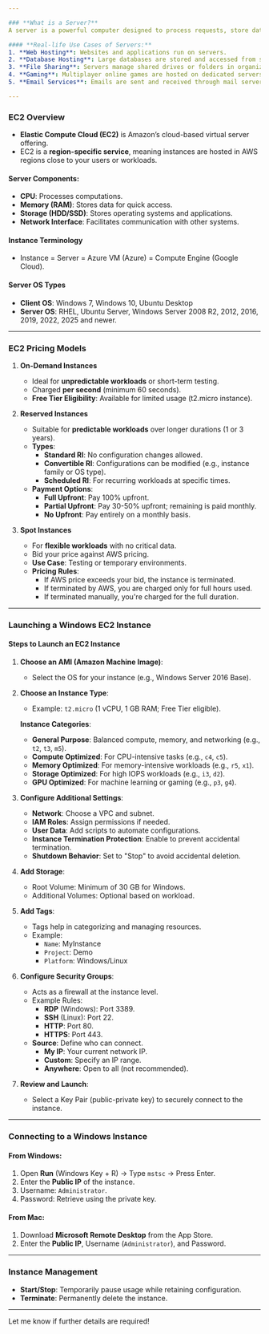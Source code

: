 ```yaml
---

### **What is a Server?**
A server is a powerful computer designed to process requests, store data, and provide services or resources to other computers, known as clients. Unlike personal computers, servers are optimized for reliability, scalability, and availability to handle multiple client connections simultaneously.

#### **Real-life Use Cases of Servers:**
1. **Web Hosting**: Websites and applications run on servers.
2. **Database Hosting**: Large databases are stored and accessed from servers.
3. **File Sharing**: Servers manage shared drives or folders in organizations.
4. **Gaming**: Multiplayer online games are hosted on dedicated servers.
5. **Email Services**: Emails are sent and received through mail servers.

---
```


### **EC2 Overview**
- **Elastic Compute Cloud (EC2)** is Amazon’s cloud-based virtual server offering.
- EC2 is a **region-specific service**, meaning instances are hosted in AWS regions close to your users or workloads.

#### **Server Components:**
- **CPU**: Processes computations.
- **Memory (RAM)**: Stores data for quick access.
- **Storage (HDD/SSD)**: Stores operating systems and applications.
- **Network Interface**: Facilitates communication with other systems.

#### **Instance Terminology**
- Instance = Server = Azure VM (Azure) = Compute Engine (Google Cloud).

#### **Server OS Types**
- **Client OS**: Windows 7, Windows 10, Ubuntu Desktop
- **Server OS**: RHEL, Ubuntu Server, Windows Server 2008 R2, 2012, 2016, 2019, 2022, 2025 and newer.

---

### **EC2 Pricing Models**

1. **On-Demand Instances**
   - Ideal for **unpredictable workloads** or short-term testing.
   - Charged **per second** (minimum 60 seconds).
   - **Free Tier Eligibility**: Available for limited usage (t2.micro instance).

2. **Reserved Instances**
   - Suitable for **predictable workloads** over longer durations (1 or 3 years).
   - **Types**:
     - **Standard RI**: No configuration changes allowed.
     - **Convertible RI**: Configurations can be modified (e.g., instance family or OS type).
     - **Scheduled RI**: For recurring workloads at specific times.
   - **Payment Options**:
     - **Full Upfront**: Pay 100% upfront.
     - **Partial Upfront**: Pay 30-50% upfront; remaining is paid monthly.
     - **No Upfront**: Pay entirely on a monthly basis.

3. **Spot Instances**
   - For **flexible workloads** with no critical data.
   - Bid your price against AWS pricing.
   - **Use Case**: Testing or temporary environments.
   - **Pricing Rules**:
     - If AWS price exceeds your bid, the instance is terminated.
     - If terminated by AWS, you are charged only for full hours used.
     - If terminated manually, you're charged for the full duration.

---

### **Launching a Windows EC2 Instance**

#### **Steps to Launch an EC2 Instance**
1. **Choose an AMI (Amazon Machine Image)**:
   - Select the OS for your instance (e.g., Windows Server 2016 Base).

2. **Choose an Instance Type**:
   - Example: `t2.micro` (1 vCPU, 1 GB RAM; Free Tier eligible).

   **Instance Categories**:
   - **General Purpose**: Balanced compute, memory, and networking (e.g., `t2`, `t3`, `m5`).
   - **Compute Optimized**: For CPU-intensive tasks (e.g., `c4`, `c5`).
   - **Memory Optimized**: For memory-intensive workloads (e.g., `r5`, `x1`).
   - **Storage Optimized**: For high IOPS workloads (e.g., `i3`, `d2`).
   - **GPU Optimized**: For machine learning or gaming (e.g., `p3`, `g4`).

3. **Configure Additional Settings**:
   - **Network**: Choose a VPC and subnet.
   - **IAM Roles**: Assign permissions if needed.
   - **User Data**: Add scripts to automate configurations.
   - **Instance Termination Protection**: Enable to prevent accidental termination.
   - **Shutdown Behavior**: Set to "Stop" to avoid accidental deletion.

4. **Add Storage**:
   - Root Volume: Minimum of 30 GB for Windows.
   - Additional Volumes: Optional based on workload.

5. **Add Tags**:
   - Tags help in categorizing and managing resources.
   - Example:
     - `Name`: MyInstance
     - `Project`: Demo
     - `Platform`: Windows/Linux

6. **Configure Security Groups**:
   - Acts as a firewall at the instance level.
   - Example Rules:
     - **RDP** (Windows): Port 3389.
     - **SSH** (Linux): Port 22.
     - **HTTP**: Port 80.
     - **HTTPS**: Port 443.
   - **Source**: Define who can connect.
     - **My IP**: Your current network IP.
     - **Custom**: Specify an IP range.
     - **Anywhere**: Open to all (not recommended).

7. **Review and Launch**:
   - Select a Key Pair (public-private key) to securely connect to the instance.

---

### **Connecting to a Windows Instance**

#### **From Windows**:
1. Open **Run** (Windows Key + R) → Type `mstsc` → Press Enter.
2. Enter the **Public IP** of the instance.
3. Username: `Administrator`.
4. Password: Retrieve using the private key.

#### **From Mac**:
1. Download **Microsoft Remote Desktop** from the App Store.
2. Enter the **Public IP**, Username (`Administrator`), and Password.

---

### **Instance Management**
- **Start/Stop**: Temporarily pause usage while retaining configuration.
- **Terminate**: Permanently delete the instance.

---

Let me know if further details are required!
